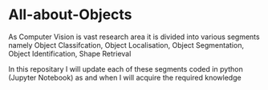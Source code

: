 # All-about-Objects
As Computer Vision is vast research area it is divided into various segments namely Object Classifcation, Object Localisation, Object Segmentation, Object Identification, Shape Retrieval 

In this repositary I will update each of these segments coded in python (Jupyter Notebook) as and when I will acquire the required knowledge
